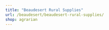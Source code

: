 ```yaml
---
title: "Beaudesert Rural Supplies"
url: /beaudesert/beaudesert-rural-supplies/
shop: agrarian
---
```

